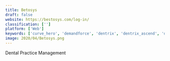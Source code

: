 ```yaml
---
title: Betosys
draft: false 
website: https://bestosys.com/log-in/
classification: ['']
platform: ['Web']
keywords: ['curve_hero', 'demandforce', 'dentrix', 'dentrix_ascend', 'dentrix_enterprise', 'docmate', 'dolphin_management', 'ehr1', 'eaglesoft', 'exceldent', 'lighthouse', 'open_dental_software', 'pega_for_healthcare', 'practicesuite', 'revenuewell', 'weave', 'axium_dental']
image: 2020/04/Betosys.png
---
```

Dental Practice Management